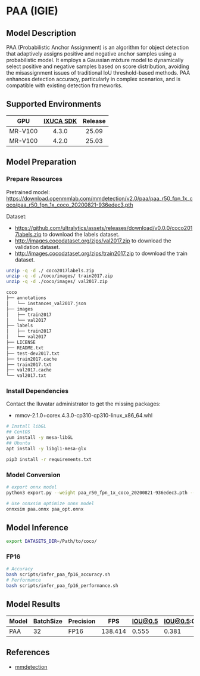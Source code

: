 # PAA (IGIE)

## Model Description

PAA (Probabilistic Anchor Assignment) is an algorithm for object detection that adaptively assigns positive and negative anchor samples using a probabilistic model. It employs a Gaussian mixture model to dynamically select positive and negative samples based on score distribution, avoiding the misassignment issues of traditional IoU threshold-based methods. PAA enhances detection accuracy, particularly in complex scenarios, and is compatible with existing detection frameworks.

## Supported Environments

| GPU    | [IXUCA SDK](https://gitee.com/deep-spark/deepspark#%E5%A4%A9%E6%95%B0%E6%99%BA%E7%AE%97%E8%BD%AF%E4%BB%B6%E6%A0%88-ixuca) | Release |
| :----: | :----: | :----: |
| MR-V100 | 4.3.0 | 25.09 |
| MR-V100 | 4.2.0 | 25.03 |

## Model Preparation

### Prepare Resources

Pretrained model: <https://download.openmmlab.com/mmdetection/v2.0/paa/paa_r50_fpn_1x_coco/paa_r50_fpn_1x_coco_20200821-936edec3.pth>

Dataset:
  - <https://github.com/ultralytics/assets/releases/download/v0.0.0/coco2017labels.zip> to download the labels dataset.
  - <http://images.cocodataset.org/zips/val2017.zip> to download the validation dataset.
  - <http://images.cocodataset.org/zips/train2017.zip> to download the train dataset.

```bash
unzip -q -d ./ coco2017labels.zip
unzip -q -d ./coco/images/ train2017.zip
unzip -q -d ./coco/images/ val2017.zip

coco
├── annotations
│   └── instances_val2017.json
├── images
│   ├── train2017
│   └── val2017
├── labels
│   ├── train2017
│   └── val2017
├── LICENSE
├── README.txt
├── test-dev2017.txt
├── train2017.cache
├── train2017.txt
├── val2017.cache
└── val2017.txt
```

### Install Dependencies

Contact the Iluvatar administrator to get the missing packages:
- mmcv-2.1.0+corex.4.3.0-cp310-cp310-linux_x86_64.whl

```bash
# Install libGL
## CentOS
yum install -y mesa-libGL
## Ubuntu
apt install -y libgl1-mesa-glx

pip3 install -r requirements.txt
```

### Model Conversion

```bash
# export onnx model
python3 export.py --weight paa_r50_fpn_1x_coco_20200821-936edec3.pth --cfg paa_r50_fpn_1x_coco.py --output paa.onnx

# Use onnxsim optimize onnx model
onnxsim paa.onnx paa_opt.onnx
```

## Model Inference

```bash
export DATASETS_DIR=/Path/to/coco/
```

### FP16

```bash
# Accuracy
bash scripts/infer_paa_fp16_accuracy.sh
# Performance
bash scripts/infer_paa_fp16_performance.sh
```

## Model Results

| Model | BatchSize | Precision | FPS     | IOU@0.5 | IOU@0.5:0.95 |
| ----- | --------- | --------- | ------- | ------- | ------------ |
| PAA   | 32        | FP16      | 138.414 | 0.555   | 0.381        |

## References

- [mmdetection](https://github.com/open-mmlab/mmdetection.git)
